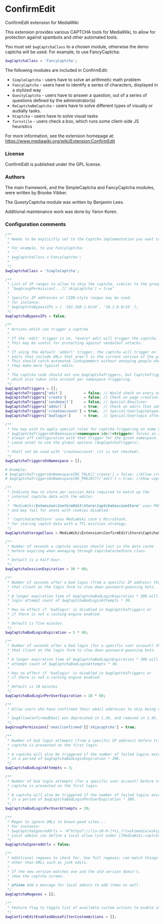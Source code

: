 ConfirmEdit
=========

ConfirmEdit extension for MediaWiki

This extension provides various CAPTCHA tools for MediaWiki, to allow
for protection against spambots and other automated tools.

You must set `$wgCaptchaClass` to a chosen module, otherwise
the demo captcha will be used. For example, to use FancyCaptcha:

```php
$wgCaptchaClass = 'FancyCaptcha';
````

The following modules are included in ConfirmEdit:

* `SimpleCaptcha` - users have to solve an arithmetic math problem
* `FancyCaptcha` - users have to identify a series of characters, displayed
in a stylized way
* `QuestyCaptcha` - users have to answer a question, out of a series of
questions defined by the administrator(s)
* `ReCaptchaNoCaptcha` - users have to solve different types of visually or
audially tasks.
* `hCaptcha` - users have to solve visual tasks
* `Turnstile` - users check a box, which runs some client-side JS
heuristics

For more information, see the extension homepage at:
https://www.mediawiki.org/wiki/Extension:ConfirmEdit

### License

ConfirmEdit is published under the GPL license.

### Authors

The main framework, and the SimpleCaptcha and FancyCaptcha modules, were
written by Brooke Vibber.

The QuestyCaptcha module was written by Benjamin Lees.

Additional maintenance work was done by Yaron Koren.

### Configuration comments
```php
/**
 * Needs to be explicitly set to the Captcha implementation you want to use, otherwise it will use a demo captcha.
 *
 * For example, to use FancyCaptcha:
 * ```
 * $wgCaptchaClass ='FancyCaptcha';
 * ```
 */
$wgCaptchaClass = 'SimpleCaptcha';

/**
 * List of IP ranges to allow to skip the captcha, similar to the group setting:
 * "$wgGroupPermission[...]['skipcaptcha'] = true"
 *
 * Specific IP addresses or CIDR-style ranges may be used,
 * for instance:
 * $wgCaptchaBypassIPs = [ '192.168.1.0/24', '10.1.0.0/16' ];
 */
$wgCaptchaBypassIPs = false;

/**
 * Actions which can trigger a captcha
 *
 * If the 'edit' trigger is on, *every* edit will trigger the captcha.
 * This may be useful for protecting against vandalbot attacks.
 *
 * If using the default 'addurl' trigger, the captcha will trigger on
 * edits that include URLs that aren't in the current version of the page.
 * This should catch automated linkspammers without annoying people when
 * they make more typical edits.
 *
 * The captcha code should not use $wgCaptchaTriggers, but CaptchaTriggers()
 * which also takes into account per namespace triggering.
 */
$wgCaptchaTriggers = [];
$wgCaptchaTriggers['edit']          = false; // Would check on every edit
$wgCaptchaTriggers['create']        = false; // Check on page creation.
$wgCaptchaTriggers['sendemail']     = false; // Special:Emailuser
$wgCaptchaTriggers['addurl']        = true;  // Check on edits that add URLs
$wgCaptchaTriggers['createaccount'] = true;  // Special:Userlogin&type=signup
$wgCaptchaTriggers['badlogin']      = true;  // Special:Userlogin after failure

/**
 * You may wish to apply special rules for captcha triggering on some namespaces.
 * $wgCaptchaTriggersOnNamespace[<namespace id>][<trigger>] forces an always on /
 * always off configuration with that trigger for the given namespace.
 * Leave unset to use the global options ($wgCaptchaTriggers).
 *
 * Shall not be used with 'createaccount' (it is not checked).
 */
$wgCaptchaTriggersOnNamespace = [];

# Example:
# $wgCaptchaTriggersOnNamespace[NS_TALK]['create'] = false; //Allow creation of talk pages without captchas.
# $wgCaptchaTriggersOnNamespace[NS_PROJECT]['edit'] = true; //Show captcha whenever editing Project pages.

/**
 * Indicate how to store per-session data required to match up the
 * internal captcha data with the editor.
 *
 * 'MediaWiki\Extension\ConfirmEdit\Store\CaptchaSessionStore' uses PHP's session storage, which is cookie-based
 * and may fail for anons with cookies disabled.
 *
 * 'CaptchaCacheStore' uses MediaWiki core's MicroStash,
 * for storing captch data with a TTL eviction strategy.
 */
$wgCaptchaStorageClass = MediaWiki\Extension\ConfirmEdit\Store\CaptchaSessionStore::class;

/**
 * Number of seconds a captcha session should last in the data cache
 * before expiring when managing through CaptchaCacheStore class.
 *
 * Default is a half-hour.
 */
$wgCaptchaSessionExpiration = 30 * 60;

/**
 * Number of seconds after a bad login (from a specific IP address) that a captcha will be shown to
 * that client on the login form to slow down password-guessing bots.
 *
 * A longer expiration time of $wgCaptchaBadLoginExpiration * 300 will also be applied against a
 * login attempt count of $wgCaptchaBadLoginAttempts * 30.
 *
 * Has no effect if 'badlogin' is disabled in $wgCaptchaTriggers or
 * if there is not a caching engine enabled.
 *
 * Default is five minutes.
 */
$wgCaptchaBadLoginExpiration = 5 * 60;

/**
 * Number of seconds after a bad login (for a specific user account) that a captcha will be shown to
 * that client on the login form to slow down password-guessing bots.
 *
 * A longer expiration time of $wgCaptchaBadLoginExpiration * 300 will be applied against a login
 * attempt count of $wgCaptchaBadLoginAttempts * 30.
 *
 * Has no effect if 'badlogin' is disabled in $wgCaptchaTriggers or
 * if there is not a caching engine enabled.
 *
 * Default is 10 minutes
 */
$wgCaptchaBadLoginPerUserExpiration = 10 * 60;

/**
 * Allow users who have confirmed their email addresses to skip being shown a captcha.
 *
 * $wgAllowConfirmedEmail was deprecated in 1.36, and removed in 1.45. Use this config instead.
 */
$wgGroupPermissions['emailconfirmed']['skipcaptcha'] = true;

/**
 * Number of bad login attempts (from a specific IP address) before triggering the captcha. 0 means the
 * captcha is presented on the first login.
 *
 * A captcha will also be triggered if the number of failed logins exceeds $wgCaptchaBadLoginAttempts * 30
 * in a period of $wgCaptchaBadLoginExpiration * 300.
 */
$wgCaptchaBadLoginAttempts = 3;

/**
 * Number of bad login attempts (for a specific user account) before triggering the captcha. 0 means the
 * captcha is presented on the first login.
 *
 * A captcha will also be triggered if the number of failed logins exceeds $wgCaptchaBadLoginPerUserAttempts * 30
 * in a period of $wgCaptchaBadLoginPerUserExpiration * 300.
 */
$wgCaptchaBadLoginPerUserAttempts = 20;

/**
 * Regex to ignore URLs to known-good sites...
 * For instance:
 * $wgCaptchaIgnoredUrls = '#^https?://([a-z0-9-]+\\.)?(wikimedia|wikipedia)\.org/#i';
 * Local admins can define a local allow list under [[MediaWiki:captcha-addurl-whitelist]]
 */
$wgCaptchaIgnoredUrls = false;

/**
 * Additional regexes to check for. Use full regexes; can match things
 * other than URLs such as junk edits.
 *
 * If the new version matches one and the old version doesn't,
 * show the captcha screen.
 *
 * @fixme Add a message for local admins to add items as well.
 */
$wgCaptchaRegexes = [];

/**
 * Feature flag to toggle list of available custom actions to enable in AbuseFilter. See AbuseFilterHooks::onAbuseFilterCustomActions
 */
$wgConfirmEditEnabledAbuseFilterCustomActions = [];
```
